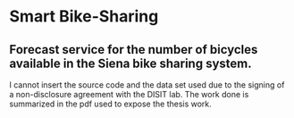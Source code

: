 # Smart Bike-Sharing
## Forecast service for the number of bicycles available in the Siena bike sharing system.
I cannot insert the source code and the data set used due to the signing of a non-disclosure agreement with the DISIT lab.
The work done is summarized in the pdf used to expose the thesis work.
